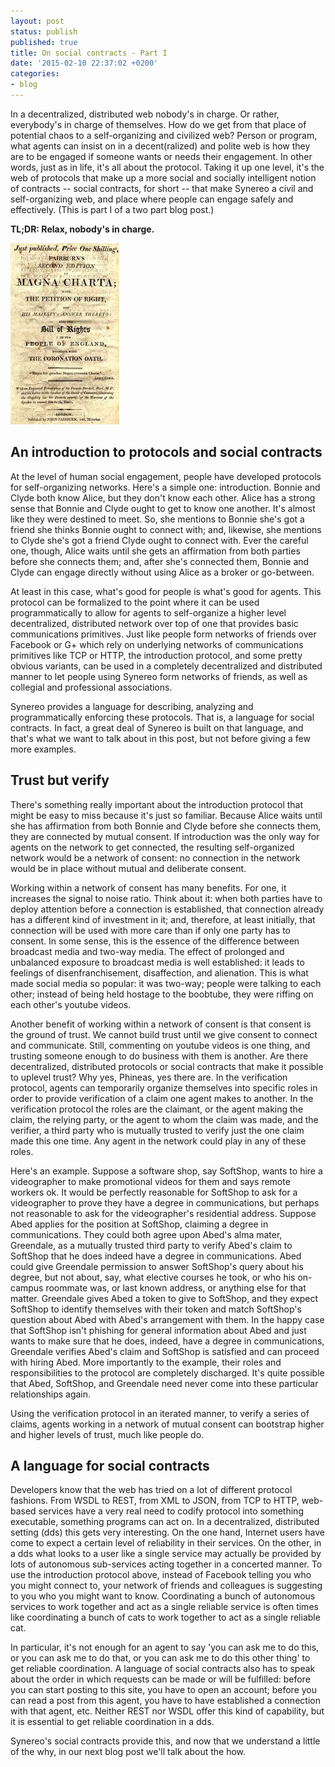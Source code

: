 ```yaml
---
layout: post
status: publish
published: true
title: On social contracts - Part I
date: '2015-02-10 22:37:02 +0200'
categories:
- blog
---
```

In a decentralized, distributed web nobody's in charge. Or rather, everybody's in charge of themselves. How do we get from that place of potential chaos to a self-organizing and civilized web? Person or program, what agents can insist on in a decent(ralized) and polite web is how they are to be engaged if someone wants or needs their engagement. In other words, just as in life, it's all about the protocol. Taking it up one level, it's the web of protocols that make up a more social and socially intelligent notion of contracts -- social contracts, for short -- that make Synereo a civil and self-organizing web, and place where people can engage safely and effectively. (This is part I of a two part blog post.)

**TL;DR: Relax, nobody's in charge.**

![Magna Carta](/img/uploads/MagnaCarta1.jpg)

## An introduction to protocols and social contracts

At the level of human social engagement, people have developed protocols for self-organizing networks. Here's a simple one: introduction. Bonnie and Clyde both know Alice, but they don't know each other. Alice has a strong sense that Bonnie and Clyde ought to get to know one another. It's almost like they were destined to meet. So, she mentions to Bonnie she's got a friend she thinks Bonnie ought to connect with; and, likewise, she mentions to Clyde she's got a friend Clyde ought to connect with. Ever the careful one, though, Alice waits until she gets an affirmation from both parties before she connects them; and, after she's connected them, Bonnie and Clyde can engage directly without using Alice as a broker or go-between.

At least in this case, what's good for people is what's good for agents. This protocol can be formalized to the point where it can be used programmatically to allow for agents to self-organize a higher level decentralized, distributed network over top of one that provides basic communications primitives. Just like people form networks of friends over Facebook or G+ which rely on underlying networks of communications primitives like TCP or HTTP, the introduction protocol, and some pretty obvious variants, can be used in a completely decentralized and distributed manner to let people using Synereo form networks of friends, as well as collegial and professional associations.

Synereo provides a language for describing, analyzing and programmatically enforcing these protocols. That is, a language for social contracts. In fact, a great deal of Synereo is built on that language, and that's what we want to talk about in this post, but not before giving a few more examples.

## Trust but verify

There's something really important about the introduction protocol that might be easy to miss because it's just so familiar. Because Alice waits until she has affirmation from both Bonnie and Clyde before she connects them, they are connected by mutual consent. If introduction was the only way for agents on the network to get connected, the resulting self-organized network would be a network of consent: no connection in the network would be in place without mutual and deliberate consent.

Working within a network of consent has many benefits. For one, it increases the signal to noise ratio. Think about it: when both parties have to deploy attention before a connection is established, that connection already has a different kind of investment in it; and, therefore, at least initially, that connection will be used with more care than if only one party has to consent. In some sense, this is the essence of the difference between broadcast media and two-way media. The effect of prolonged and unbalanced exposure to broadcast media is well established: it leads to feelings of disenfranchisement, disaffection, and alienation. This is what made social media so popular: it was two-way; people were talking to each other; instead of being held hostage to the boobtube, they were riffing on each other's youtube videos.

Another benefit of working within a network of consent is that consent is the ground of trust. We cannot build trust until we give consent to connect and communicate. Still, commenting on youtube videos is one thing, and trusting someone enough to do business with them is another. Are there decentralized, distributed protocols or social contracts that make it possible to uplevel trust? Why yes, Phineas, yes there are. In the verification protocol, agents can temporarily organize themselves into specific roles in order to provide verification of a claim one agent makes to another. In the verification protocol the roles are the claimant, or the agent making the claim, the relying party, or the agent to whom the claim was made, and the verifier, a third party who is mutually trusted to verify just the one claim made this one time. Any agent in the network could play in any of these roles.

Here's an example. Suppose a software shop, say SoftShop, wants to hire a videographer to make promotional videos for them and says remote workers ok. It would be perfectly reasonable for SoftShop to ask for a videographer to prove they have a degree in communications, but perhaps not reasonable to ask for the videographer's residential address. Suppose Abed applies for the position at SoftShop, claiming a degree in communications. They could both agree upon Abed's alma mater, Greendale, as a mutually trusted third party to verify Abed's claim to SoftShop that he does indeed have a degree in communications. Abed could give Greendale permission to answer SoftShop's query about his degree, but not about, say, what elective courses he took, or who his on-campus roommate was, or last known address, or anything else for that matter. Greendale gives Abed a token to give to SoftShop, and they expect SoftShop to identify themselves with their token and match SoftShop's question about Abed with Abed's arrangement with them. In the happy case that SoftShop isn't phishing for general information about Abed and just wants to make sure that he does, indeed, have a degree in communications, Greendale verifies Abed's claim and SoftShop is satisfied and can proceed with hiring Abed. More importantly to the example, their roles and responsibilities to the protocol are completely discharged. It's quite possible that Abed, SoftShop, and Greendale need never come into these particular relationships again.

Using the verification protocol in an iterated manner, to verify a series of claims, agents working in a network of mutual consent can bootstrap higher and higher levels of trust, much like people do.

## A language for social contracts

Developers know that the web has tried on a lot of different protocol fashions. From WSDL to REST, from XML to JSON, from TCP to HTTP, web-based services have a very real need to codify protocol into something executable, something programs can act on. In a decentralized, distributed setting (dds) this gets very interesting. On the one hand, Internet users have come to expect a certain level of reliability in their services. On the other, in a dds what looks to a user like a single service may actually be provided by lots of autonomous sub-services acting together in a concerted manner. To use the introduction protocol above, instead of Facebook telling you who you might connect to, your network of friends and colleagues is suggesting to you who you might want to know. Coordinating a bunch of autonomous services to work together and act as a single reliable service is often times like coordinating a bunch of cats to work together to act as a single reliable cat.

In particular, it's not enough for an agent to say 'you can ask me to do this, or you can ask me to do that, or you can ask me to do this other thing' to get reliable coordination. A language of social contracts also has to speak about the order in which requests can be made or will be fulfilled: before you can start posting to this site, you have to open an account; before you can read a post from this agent, you have to have established a connection with that agent, etc. Neither REST nor WSDL offer this kind of capability, but it is essential to get reliable coordination in a dds.

Synereo's social contracts provide this, and now that we understand a little of the why, in our next blog post we'll talk about the how.
